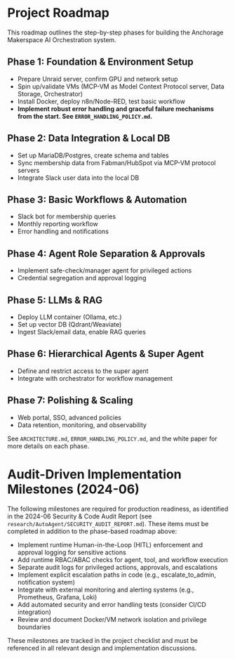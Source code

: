 # Project Roadmap

This roadmap outlines the step-by-step phases for building the Anchorage Makerspace AI Orchestration system.

## Phase 1: Foundation & Environment Setup
- Prepare Unraid server, confirm GPU and network setup
- Spin up/validate VMs (MCP-VM as Model Context Protocol server, Data Storage, Orchestrator)
- Install Docker, deploy n8n/Node-RED, test basic workflow
- **Implement robust error handling and graceful failure mechanisms from the start. See `ERROR_HANDLING_POLICY.md`.**

## Phase 2: Data Integration & Local DB
- Set up MariaDB/Postgres, create schema and tables
- Sync membership data from Fabman/HubSpot via MCP-VM protocol servers
- Integrate Slack user data into the local DB

## Phase 3: Basic Workflows & Automation
- Slack bot for membership queries
- Monthly reporting workflow
- Error handling and notifications

## Phase 4: Agent Role Separation & Approvals
- Implement safe-check/manager agent for privileged actions
- Credential segregation and approval logging

## Phase 5: LLMs & RAG
- Deploy LLM container (Ollama, etc.)
- Set up vector DB (Qdrant/Weaviate)
- Ingest Slack/email data, enable RAG queries

## Phase 6: Hierarchical Agents & Super Agent
- Define and restrict access to the super agent
- Integrate with orchestrator for workflow management

## Phase 7: Polishing & Scaling
- Web portal, SSO, advanced policies
- Data retention, monitoring, and observability

See `ARCHITECTURE.md`, `ERROR_HANDLING_POLICY.md`, and the white paper for more details on each phase.

# Audit-Driven Implementation Milestones (2024-06)

The following milestones are required for production readiness, as identified in the 2024-06 Security & Code Audit Report (see `research/AutoAgent/SECURITY_AUDIT_REPORT.md`). These items must be completed in addition to the phase-based roadmap above:

- Implement runtime Human-in-the-Loop (HITL) enforcement and approval logging for sensitive actions
- Add runtime RBAC/ABAC checks for agent, tool, and workflow execution
- Separate audit logs for privileged actions, approvals, and escalations
- Implement explicit escalation paths in code (e.g., escalate_to_admin, notification system)
- Integrate with external monitoring and alerting systems (e.g., Prometheus, Grafana, Loki)
- Add automated security and error handling tests (consider CI/CD integration)
- Review and document Docker/VM network isolation and privilege boundaries

These milestones are tracked in the project checklist and must be referenced in all relevant design and implementation discussions. 
